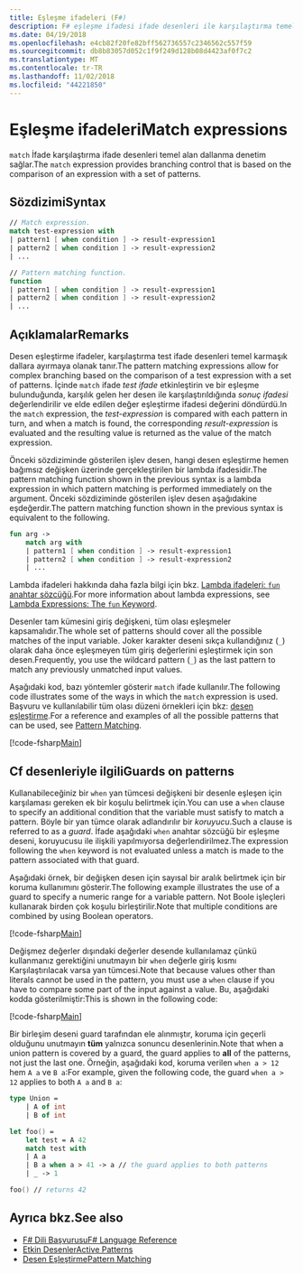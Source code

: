 ```yaml
---
title: Eşleşme ifadeleri (F#)
description: F# eşleşme ifadesi ifade desenleri ile karşılaştırma temel alan dallanma denetim nasıl sağladığını öğrenin.
ms.date: 04/19/2018
ms.openlocfilehash: e4cb82f20fe82bff562736557c2346562c557f59
ms.sourcegitcommit: db8b83057d052c1f9f249d128b08d4423af0f7c2
ms.translationtype: MT
ms.contentlocale: tr-TR
ms.lasthandoff: 11/02/2018
ms.locfileid: "44221850"
---
```

# <a name="match-expressions"></a><span data-ttu-id="98417-103">Eşleşme ifadeleri</span><span class="sxs-lookup"><span data-stu-id="98417-103">Match expressions</span></span>

<span data-ttu-id="98417-104">`match` İfade karşılaştırma ifade desenleri temel alan dallanma denetim sağlar.</span><span class="sxs-lookup"><span data-stu-id="98417-104">The `match` expression provides branching control that is based on the comparison of an expression with a set of patterns.</span></span>

## <a name="syntax"></a><span data-ttu-id="98417-105">Sözdizimi</span><span class="sxs-lookup"><span data-stu-id="98417-105">Syntax</span></span>

```fsharp
// Match expression.
match test-expression with
| pattern1 [ when condition ] -> result-expression1
| pattern2 [ when condition ] -> result-expression2
| ...

// Pattern matching function.
function
| pattern1 [ when condition ] -> result-expression1
| pattern2 [ when condition ] -> result-expression2
| ...
```

## <a name="remarks"></a><span data-ttu-id="98417-106">Açıklamalar</span><span class="sxs-lookup"><span data-stu-id="98417-106">Remarks</span></span>

<span data-ttu-id="98417-107">Desen eşleştirme ifadeler, karşılaştırma test ifade desenleri temel karmaşık dallara ayırmaya olanak tanır.</span><span class="sxs-lookup"><span data-stu-id="98417-107">The pattern matching expressions allow for complex branching based on the comparison of a test expression with a set of patterns.</span></span> <span data-ttu-id="98417-108">İçinde `match` ifade *test ifade* etkinleştirin ve bir eşleşme bulunduğunda, karşılık gelen her desen ile karşılaştırıldığında *sonuç ifadesi* değerlendirilir ve elde edilen değer eşleştirme ifadesi değerini döndürdü.</span><span class="sxs-lookup"><span data-stu-id="98417-108">In the `match` expression, the *test-expression* is compared with each pattern in turn, and when a match is found, the corresponding *result-expression* is evaluated and the resulting value is returned as the value of the match expression.</span></span>

<span data-ttu-id="98417-109">Önceki sözdiziminde gösterilen işlev desen, hangi desen eşleştirme hemen bağımsız değişken üzerinde gerçekleştirilen bir lambda ifadesidir.</span><span class="sxs-lookup"><span data-stu-id="98417-109">The pattern matching function shown in the previous syntax is a lambda expression in which pattern matching is performed immediately on the argument.</span></span> <span data-ttu-id="98417-110">Önceki sözdiziminde gösterilen işlev desen aşağıdakine eşdeğerdir.</span><span class="sxs-lookup"><span data-stu-id="98417-110">The pattern matching function shown in the previous syntax is equivalent to the following.</span></span>

```fsharp
fun arg ->
    match arg with
    | pattern1 [ when condition ] -> result-expression1
    | pattern2 [ when condition ] -> result-expression2
    | ...
```

<span data-ttu-id="98417-111">Lambda ifadeleri hakkında daha fazla bilgi için bkz. [Lambda ifadeleri: `fun` anahtar sözcüğü](functions/lambda-expressions-the-fun-keyword.md).</span><span class="sxs-lookup"><span data-stu-id="98417-111">For more information about lambda expressions, see [Lambda Expressions: The `fun` Keyword](functions/lambda-expressions-the-fun-keyword.md).</span></span>

<span data-ttu-id="98417-112">Desenler tam kümesini giriş değişkeni, tüm olası eşleşmeler kapsamalıdır.</span><span class="sxs-lookup"><span data-stu-id="98417-112">The whole set of patterns should cover all the possible matches of the input variable.</span></span> <span data-ttu-id="98417-113">Joker karakter deseni sıkça kullandığınız (`_`) olarak daha önce eşleşmeyen tüm giriş değerlerini eşleştirmek için son desen.</span><span class="sxs-lookup"><span data-stu-id="98417-113">Frequently, you use the wildcard pattern (`_`) as the last pattern to match any previously unmatched input values.</span></span>

<span data-ttu-id="98417-114">Aşağıdaki kod, bazı yöntemler gösterir `match` ifade kullanılır.</span><span class="sxs-lookup"><span data-stu-id="98417-114">The following code illustrates some of the ways in which the `match` expression is used.</span></span> <span data-ttu-id="98417-115">Başvuru ve kullanılabilir tüm olası düzeni örnekleri için bkz: [desen eşleştirme](pattern-matching.md).</span><span class="sxs-lookup"><span data-stu-id="98417-115">For a reference and examples of all the possible patterns that can be used, see [Pattern Matching](pattern-matching.md).</span></span>

[!code-fsharp[Main](../../../samples/snippets/fsharp/lang-ref-2/snippet4601.fs)]

## <a name="guards-on-patterns"></a><span data-ttu-id="98417-116">Cf desenleriyle ilgili</span><span class="sxs-lookup"><span data-stu-id="98417-116">Guards on patterns</span></span>

<span data-ttu-id="98417-117">Kullanabileceğiniz bir `when` yan tümcesi değişkeni bir desenle eşleşen için karşılaması gereken ek bir koşulu belirtmek için.</span><span class="sxs-lookup"><span data-stu-id="98417-117">You can use a `when` clause to specify an additional condition that the variable must satisfy to match a pattern.</span></span> <span data-ttu-id="98417-118">Böyle bir yan tümce olarak adlandırılır bir *koruyucu*.</span><span class="sxs-lookup"><span data-stu-id="98417-118">Such a clause is referred to as a *guard*.</span></span> <span data-ttu-id="98417-119">İfade aşağıdaki `when` anahtar sözcüğü bir eşleşme deseni, koruyucusu ile ilişkili yapılmıyorsa değerlendirilmez.</span><span class="sxs-lookup"><span data-stu-id="98417-119">The expression following the `when` keyword is not evaluated unless a match is made to the pattern associated with that guard.</span></span>

<span data-ttu-id="98417-120">Aşağıdaki örnek, bir değişken desen için sayısal bir aralık belirtmek için bir koruma kullanımını gösterir.</span><span class="sxs-lookup"><span data-stu-id="98417-120">The following example illustrates the use of a guard to specify a numeric range for a variable pattern.</span></span> <span data-ttu-id="98417-121">Not Boole işleçleri kullanarak birden çok koşulu birleştirilir.</span><span class="sxs-lookup"><span data-stu-id="98417-121">Note that multiple conditions are combined by using Boolean operators.</span></span>

[!code-fsharp[Main](../../../samples/snippets/fsharp/lang-ref-2/snippet4602.fs)]

<span data-ttu-id="98417-122">Değişmez değerler dışındaki değerler desende kullanılamaz çünkü kullanmanız gerektiğini unutmayın bir `when` değerle giriş kısmı Karşılaştırılacak varsa yan tümcesi.</span><span class="sxs-lookup"><span data-stu-id="98417-122">Note that because values other than literals cannot be used in the pattern, you must use a `when` clause if you have to compare some part of the input against a value.</span></span> <span data-ttu-id="98417-123">Bu, aşağıdaki kodda gösterilmiştir:</span><span class="sxs-lookup"><span data-stu-id="98417-123">This is shown in the following code:</span></span>

[!code-fsharp[Main](../../../samples/snippets/fsharp/lang-ref-2/snippet4603.fs)]

<span data-ttu-id="98417-124">Bir birleşim deseni guard tarafından ele alınmıştır, koruma için geçerli olduğunu unutmayın **tüm** yalnızca sonuncu desenlerinin.</span><span class="sxs-lookup"><span data-stu-id="98417-124">Note that when a union pattern is covered by a guard, the guard applies to **all** of the patterns, not just the last one.</span></span> <span data-ttu-id="98417-125">Örneğin, aşağıdaki kod, koruma verilen `when a > 12` hem `A a` ve `B a`:</span><span class="sxs-lookup"><span data-stu-id="98417-125">For example, given the following code, the guard `when a > 12` applies to both `A a` and `B a`:</span></span>

```fsharp
type Union =
    | A of int
    | B of int

let foo() =
    let test = A 42
    match test with
    | A a
    | B a when a > 41 -> a // the guard applies to both patterns
    | _ -> 1

foo() // returns 42
```

## <a name="see-also"></a><span data-ttu-id="98417-126">Ayrıca bkz.</span><span class="sxs-lookup"><span data-stu-id="98417-126">See also</span></span>

- [<span data-ttu-id="98417-127">F# Dili Başvurusu</span><span class="sxs-lookup"><span data-stu-id="98417-127">F# Language Reference</span></span>](index.md)  
- [<span data-ttu-id="98417-128">Etkin Desenler</span><span class="sxs-lookup"><span data-stu-id="98417-128">Active Patterns</span></span>](active-patterns.md)  
- [<span data-ttu-id="98417-129">Desen Eşleştirme</span><span class="sxs-lookup"><span data-stu-id="98417-129">Pattern Matching</span></span>](pattern-matching.md)  

